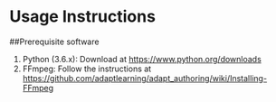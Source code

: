 # Usage Instructions
##Prerequisite software
1. Python (3.6.x): Download at https://www.python.org/downloads
2. FFmpeg: Follow the instructions at https://github.com/adaptlearning/adapt_authoring/wiki/Installing-FFmpeg
